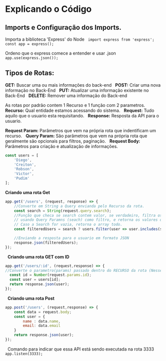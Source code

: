 # Explicando o Código

## Imports e Configuração dos Imports.
Importa a biblioteca 'Express' do Node
&nbsp;
`import express from 'express';`
&nbsp;
`const app = express();`

Ordeno que o express comece a entender e usar .json
&nbsp;
`app.use(express.json());`

## Tipos de Rotas:
  **GET:** Buscar uma ou mais informações do back-end 
  &nbsp;
  **POST:** Criar uma nova informação no Back-End
  &nbsp;
  **PUT:** Atualizar uma informação existente no Back-End
  &nbsp;
  **DELETE:** Remover uma informação do Back-end
  &nbsp;

As rotas por padrão contem 1 Recurso e 1 função com 2 parametros.
&nbsp;
**Recurso:** Qual entidade estamos acessando do sistema.
&nbsp;
**Request:** Tudo aquilo que o usuario esta requisitando.
&nbsp;
**Response:** Resposta da API para o usuario.
&nbsp;

**Request Param:** Parâmetros que vem na própria rota que indentificam um recurso.
&nbsp;
**Query Param:** São parâmetros que vem na própria rota que geralmente são opcionais para filtros, paginação.
&nbsp;
**Request Body:** Parâmetros para criação e atualização de informações.
&nbsp;

```Javascript
const users = [
    'Diego',   
    'Creiton', 
    'Robson',  
    'Victor',  
    'Pudim'    
];
```

**Criando uma rota Get**

```Javascript
app.get('/users', (request, response) => {
    //Converte em String a Query envianda pelo Recurso da rota.
    const search = String(request.query.search);
    //Função que checa se search contem valor, se verdadeiro, filtra os usuarios
    // usando Query Paramns (seach) como filtro, e retorna os valores que condizem.
    // Caso a Search for vazia, retorna o array todo.
    const filteredUsers = search ? users.filter(user => user.includes(search)) : users;

    //Enviando a resposta para o usuario em formato JSON
    response.json(filteredUsers);
});
```
&nbsp;
**Criando uma rota GET com ID**
```Javascript
app.get('/users/:id', (request,response) => {
//Converte o parametro(params) passado dentro do RECURSO da rota (Nesse caso o :id) para INT
  const id = Number(request.params.id);
  const user = users[id];
  return response.json(user);
});
```
&nbsp;
**Criando uma rota Post**
```Javascript
app.post('/users', (request,response) => {
    const data = request.body;
    const user = {
        name : data.name,
        email: data.email
    }
    return response.json(user);
});
```
&nbsp;
Comando para indicar que essa API está sendo executada na rota 3333
&nbsp;
`app.listen(3333);`

